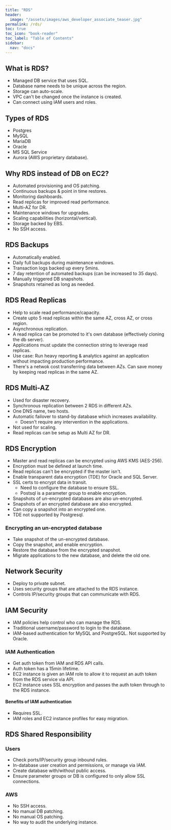 ```yaml
---
title: "RDS"
header:
  image: "/assets/images/aws_developer_associate_teaser.jpg"
permalink: /rds/
toc: true
toc_icon: "book-reader"
toc_label: "Table of Contents"
sidebar:
  nav: "docs"
---
```


## What is RDS?

- Managed DB service that uses SQL.
- Database name needs to be unique across the region.
- Storage can auto-scale.
- VPC can't be changed once the instance is created.
- Can connect using IAM users and roles.

## Types of RDS

- Postgres
- MySQL
- MariaDB
- Oracle
- MS SQL Service
- Aurora (AWS proprietary database).

## Why RDS instead of DB on EC2?

- Automated provisioning and OS patching.
- Continuous backups & point in time restores.
- Monitoring dashboards.
- Read replicas for improved read performance.
- Multi-AZ for DR.
- Maintenance windows for upgrades.
- Scaling capabilities (horizontal/vertical).
- Storage backed by EBS.
- No SSH access.

## RDS Backups

- Automatically enabled.
- Daily full backups during maintenance windows.
- Transaction logs backed up every 5mins.
- 7 day retention of automated backups (can be increased to 35 days).
- Manually triggered DB snapshots.
- Snapshots retained as long as needed.

## RDS Read Replicas

- Help to scale read performance/capacity.
- Create upto 5 read replicas within the same AZ, cross AZ, or cross region.
- Asynchronous replication.
- A read replica can be promoted to it's own database (effectively cloning the db server).
- Applications must update the connection string to leverage read replicas.
- Use case: Run heavy reporting & analytics against an application without impacting production performance.
- There's a netwok cost transferring data between AZs. Can save money by keeping read replicas in the same AZ.

## RDS Multi-AZ

- Used for disaster recovery.
- Synchronous replication between 2 RDS in different AZs.
- One DNS name, two hosts.
- Automatic failover to stand-by database which increases availability.
  - Doesn't require any intervention in the applications.
- Not used for scaling.
- Read replicas can be setup as Multi AZ for DR.

## RDS Encryption

- Master and read replicas can be encrypted using AWS KMS (AES-256).
- Encryption must be defined at launch time.
- Read replicas can't be encrypted if the master isn't.
- Enable transparent data encryption (TDE) for Oracle and SQL Server.
- SSL certs to encrypt data in transit.
  - Need to configure the database to ensure SSL.
  - Postsql is a parameter group to enable encryption.
- Snapshots of un-encrypted databases are also un-encrypted.
- Snapshots of an encrypted database are also encrypted.
- Can copy a snapshot into an encrypted one.
- TDE not supported by Postgresql.

### Encrypting an un-encrypted database

- Take snapshot of the un-encrypted database.
- Copy the snapshot, and enable encryption.
- Restore the database from the encrypted snapshot.
- Migrate applications to the new database, and delete the old one.

## Network Security

- Deploy to private subnet.
- Uses security groups that are attached to the RDS instance.
- Controls IP/security groups that can communicate with RDS.

## IAM Security

- IAM policies help control who can manage the RDS.
- Traditional username/password to login to the database.
- IAM-based authentication for MySQL and PostgreSQL. Not supported by Oracle.

### IAM Authentication

- Get auth token from IAM and RDS API calls.
- Auth token has a 15min lifetime.
- EC2 instance is given an IAM role to allow it to request an auth token from the RDS service via API.
- EC2 instance uses SSL encryption and passes the auth token through to the RDS instance.

#### Benefits of IAM authentication

- Requires SSL.
- IAM roles and EC2 instance profiles for easy migration.

## RDS Shared Responsibility

### Users

- Check ports/IP/security group inbound rules.
- In-database user creation and permissions, or manage via IAM.
- Create database with/without public access.
- Ensure parameter groups or DB is configured to only allow SSL connections.

### AWS

- No SSH access.
- No manual DB patching.
- No manual OS patching.
- No way to audit the underlying instance.
